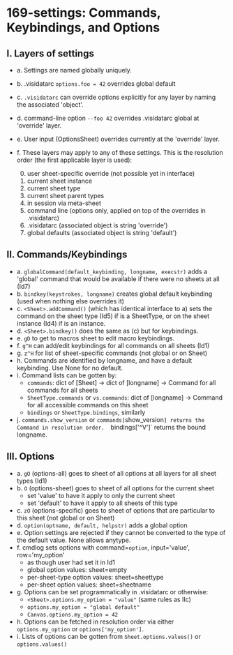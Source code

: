 # 169-settings: Commands, Keybindings, and Options

## I. Layers of settings

- a. Settings are named globally uniquely.
- b. .visidatarc `options.foo = 42` overrides global default
- c. `.visidatarc` can override options explicitly for any layer by naming the associated 'object'.
- d. command-line option `--foo 42` overrides .visidatarc global at 'override' layer.
- e. User input (OptionsSheet) overrides currently at the 'override' layer.
- f. These layers may apply to any of these settings.  This is the resolution order (the first applicable layer is used):

   0. user sheet-specific override (not possible yet in interface)
   1. current sheet instance
   2. current sheet type
   3. current sheet parent types
   4. in session via meta-sheet
   5. command line (options only, applied on top of the overrides in .visidatarc)
   6. .visidatarc  (associated object is string 'override')
   7. global defaults  (associated object is string 'default')


## II. Commands/Keybindings

- a. `globalCommand(default_keybinding, longname, execstr)` adds a 'global' command that would be available if there were no sheets at all (Id7)
- b. `bindkey(keystrokes, longname)` creates global default keybinding (used when nothing else overrides it)
- c. `<Sheet>.addCommand()` (which has identical interface to a) sets the command on the sheet type (Id5) if <Sheet> is a SheetType, or on the sheet instance (Id4) if <Sheet> is an instance.
- d. `<Sheet>.bindkey()` does the same as (c) but for keybindings.
- e. `gD` to get to macros sheet to edit macro keybindings.
- f. `g^H` can add/edit keybindings for all commands on all sheets (Id1)
- g. `z^H` for list of sheet-specific commands (not global or on Sheet)
- h. Commands are identified by longname, and have a default keybinding.  Use None for no default.
- i. Command lists can be gotten by:
    - `commands`: dict of [Sheet] -> dict of [longname] -> Command for all commands for all sheets
    - `SheetType.commands` or `vs.commands`: dict of [longname] -> Command for all accessible commands on this sheet
    - `bindings` or `SheetType.bindings`, similarly
- j. `commands.show_version` or `commands[`show_version`] returns the Command in resolution order.  `bindings['^V']` returns the bound longname.

## III. Options

- a. `gO` (options-all) goes to sheet of all options at all layers for all sheet types (Id1)
- b. `O` (options-sheet) goes to sheet of all options for the current sheet
    - set 'value' to have it apply to only the current sheet
    - set 'default' to have it apply to all sheets of this type
- c. `zO` (options-specific) goes to sheet of options that are particular to this sheet (not global or on Sheet)
- d. `option(optname, default, helpstr)` adds a global option
- e. Option settings are rejected if they cannot be converted to the type of the default value.  None allows anytype.
- f. cmdlog sets options with command=`option`, input='value', row='my_option'
    - as though user had set it in Id1
    - global option values: sheet=empty
    - per-sheet-type option values: sheet=sheettype
    - per-sheet option values: sheet=sheetname
- g. Options can be set programmatically in .visidatarc or otherwise:
   - `<Sheet>.options.my_option = "value"` (same rules as IIc)
   - `options.my_option = "global default"`
   - `Canvas.options.my_option = 42`
- h. Options can be fetched in resolution order via either `options.my_option` or `options['my_option']`.
- i. Lists of options can be gotten from `Sheet.options.values()` or `options.values()`
